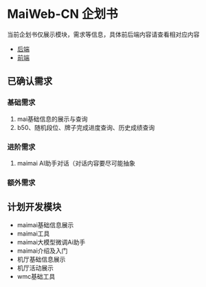 # MaiWeb-CN 企划书
当前企划书仅展示模块，需求等信息，具体前后端内容请查看相对应内容  
- [后端](/project/Back/MaiWeb-CN-Back.md)  
- [前端](/project/Front/MaiWeb-CN-Front.md)

## 已确认需求
### 基础需求
1. mai基础信息的展示与查询
2. b50、随机段位、牌子完成进度查询、历史成绩查询
### 进阶需求
1. maimai AI助手对话（对话内容要尽可能抽象
### 额外需求

## 计划开发模块
- maimai基础信息展示
- maimai工具
- maimai大模型微调Ai助手
- maimai介绍及入门
- 机厅基础信息展示
- 机厅活动展示
- wmc基础工具
